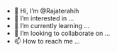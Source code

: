 - 👋 Hi, I’m @Rajaterahih
- 👀 I’m interested in ...
- 🌱 I’m currently learning ...
- 💞️ I’m looking to collaborate on ...
- 📫 How to reach me ...

<!---
Rajaterahih/Rajaterahih is a ✨ special ✨ repository because its `README.md` (this file) appears on your GitHub profile.
You can click the Preview link to take a look at your changes.
--->

